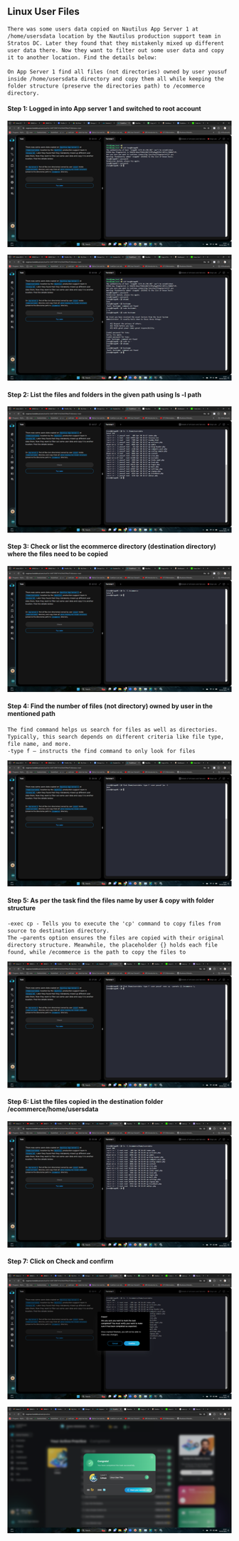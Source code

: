 ## Linux User Files

```
There was some users data copied on Nautilus App Server 1 at /home/usersdata location by the Nautilus production support team in Stratos DC. Later they found that they mistakenly mixed up different user data there. Now they want to filter out some user data and copy it to another location. Find the details below:

On App Server 1 find all files (not directories) owned by user yousuf inside /home/usersdata directory and copy them all while keeping the folder structure (preserve the directories path) to /ecommerce directory.
```

#### Step 1: Logged in into App server 1 and switched to root account 

![alt Text](https://github.com/srabhayraj/KodeKloud-Engineer-Linux-Tasks/blob/main/metadata/task6/Screenshot%20(1561).png)

![alt Text](https://github.com/srabhayraj/KodeKloud-Engineer-Linux-Tasks/blob/main/metadata/task6/Screenshot%20(1562).png)


#### Step 2: List the files and folders in the given path using ls -l path

![alt Text](https://github.com/srabhayraj/KodeKloud-Engineer-Linux-Tasks/blob/main/metadata/task6/Screenshot%20(1564).png)


#### Step 3: Check or list the ecommerce directory (destination directory) where the files need to be copied

![alt Text](https://github.com/srabhayraj/KodeKloud-Engineer-Linux-Tasks/blob/main/metadata/task6/Screenshot%20(1565).png)


#### Step 4: Find the number of files (not directory) owned by user in the mentioned path
```
The find command helps us search for files as well as directories. Typically, this search depends on different criteria like file type, file name, and more.
-type f – instructs the find command to only look for files
```

![alt Text](https://github.com/srabhayraj/KodeKloud-Engineer-Linux-Tasks/blob/main/metadata/task6/Screenshot%20(1566).png)


#### Step 5: As per the task find the files name by user & copy with folder structure
```
-exec cp - Tells you to execute the 'cp' command to copy files from source to destination directory.
The –parents option ensures the files are copied with their original directory structure. Meanwhile, the placeholder {} holds each file found, while /ecommerce is the path to copy the files to
```

![alt Text](https://github.com/srabhayraj/KodeKloud-Engineer-Linux-Tasks/blob/main/metadata/task6/Screenshot%20(1567).png)


#### Step 6: List the files copied in the destination folder /ecommerce/home/usersdata

![alt Text](https://github.com/srabhayraj/KodeKloud-Engineer-Linux-Tasks/blob/main/metadata/task6/Screenshot%20(1568).png)


#### Step 7: Click on Check and confirm 

![alt Text](https://github.com/srabhayraj/KodeKloud-Engineer-Linux-Tasks/blob/main/metadata/task6/Screenshot%20(1569).png)

![alt Text](https://github.com/srabhayraj/KodeKloud-Engineer-Linux-Tasks/blob/main/metadata/task6/Screenshot%20(1571).png)
